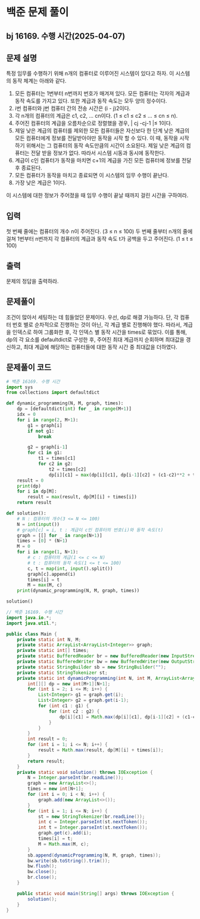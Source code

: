 # 백준 문제 풀이

## bj 16169. 수행 시간(2025-04-07)

## 문제 설명

특정 임무를 수행하기 위해 n개의 컴퓨터로 이루어진 시스템이 있다고 하자. 이 시스템의 동작 체계는 아래와 같다.

1. 모든 컴퓨터는 1번부터 n번까지 번호가 매겨져 있다. 모든 컴퓨터는 각자의 계급과 동작 속도를 가지고 있다. 또한 계급과 동작 속도는 모두 양의 정수이다.
2. i번 컴퓨터와 j번 컴퓨터 간의 전송 시간은 (i - j)2이다.
3. 각 n개의 컴퓨터의 계급은 c1, c2, … cn이다. (1 ≤ c1 ≤ c2 ≤ … ≤ cn ≤ n).
4. 주어진 컴퓨터의 계급을 오름차순으로 정렬했을 경우, | cj -cj-1 |≤ 1이다.
5. 제일 낮은 계급의 컴퓨터를 제외한 모든 컴퓨터들은 자신보다 한 단계 낮은 계급의 모든 컴퓨터에게 정보를 전달받아야만 동작을 시작 할 수 있다. 이 때, 동작을 시작하기 위해서는 그 컴퓨터의 동작 속도만큼의 시간이 소요된다. 제일 낮은 계급의 컴퓨터는 전달 받을 정보가 없다. 따라서 시스템 시동과 동시에 동작한다.
6. 계급이 c인 컴퓨터가 동작을 마치면 c+1의 계급을 가진 모든 컴퓨터에 정보를 전달 후 종료된다.
7. 모든 컴퓨터가 동작을 마치고 종료되면 이 시스템의 임무 수행이 끝난다.
8. 가장 낮은 계급은 1이다.

이 시스템에 대한 정보가 주어졌을 때 임무 수행이 끝날 때까지 걸린 시간을 구하여라.

## 입력

첫 번째 줄에는 컴퓨터의 개수 n이 주어진다. (3 ≤ n ≤ 100) 두 번째 줄부터 n개의 줄에 걸쳐 1번부터 n번까지 각 컴퓨터의 계급과 동작 속도 t가 공백을 두고 주어진다. (1 ≤ t ≤ 100)

## 출력

문제의 정답을 출력하라.

## 문제풀이

조건이 많아서 세팅하는 데 힘들었던 문제이다. 우선, dp로 해결 가능하다. 단, 각 컴퓨터 번호 별로 순차적으로 진행하는 것이 아닌, 각 계급 별로 진행해야 했다. 따라서, 계급을 인덱스로 하여 그룹화한 후, 각 인덱스 별 동작 시간을 times로 묶었다. 이를 통해, dp의 각 요소를 defaultdict로 구성한 후, 주어진 최대 계급까지 순회하며 최대값을 갱신하고, 최대 계급에 해당하는 컴퓨터들에 대한 동작 시간 중 최대값을 더하였다.

## 문제풀이 코드

```python
# 백준 16169. 수행 시간
import sys
from collections import defaultdict

def dynamic_programming(N, M, graph, times):
    dp = [defaultdict(int) for _ in range(M+1)]
    idx = 0
    for i in range(2, M+1):
        g1 = graph[i]
        if not g1:
            break

        g2 = graph[i-1]
        for c1 in g1:
            t1 = times[c1]
            for c2 in g2:
                t2 = times[c2]
                dp[i][c1] = max(dp[i][c1], dp[i-1][c2] + (c1-c2)**2 + t2)
    result = 0
    print(dp)
    for i in dp[M]:
        result = max(result, dp[M][i] + times[i])
    return result

def solution():
    # N : 컴퓨터의 개수(3 <= N <= 100)
    N = int(input())
    # graph[c] = i, t : 계급이 c인 컴퓨터의 번호(i)와 동작 속도(t)
    graph = [[] for _ in range(N+1)]
    times = [0] * (N+1)
    M = 0
    for i in range(1, N+1):
        # c : 컴퓨터의 계급(1 <= c <= N)
        # t : 컴퓨터의 동작 속도(1 <= t <= 100)
        c, t = map(int, input().split())
        graph[c].append(i)
        times[i] = t
        M = max(M, c)
    print(dynamic_programming(N, M, graph, times))

solution()
```

```java
// 백준 16169. 수행 시간
import java.io.*;
import java.util.*;

public class Main {
    private static int N, M;
    private static ArrayList<ArrayList<Integer>> graph;
    private static int[] times;
    private static BufferedReader br = new BufferedReader(new InputStreamReader(System.in));
    private static BufferedWriter bw = new BufferedWriter(new OutputStreamWriter(System.out));
    private static StringBuilder sb = new StringBuilder("");
    private static StringTokenizer st;
    private static int dynamicProgramming(int N, int M, ArrayList<ArrayList<Integer>> graph, int[] times) {
        int[][] dp = new int[M+1][N+1];
        for (int i = 2; i <= M; i++) {
            List<Integer> g1 = graph.get(i);
            List<Integer> g2 = graph.get(i-1);
            for (int c1 : g1) {
                for (int c2 : g2) {
                    dp[i][c1] = Math.max(dp[i][c1], dp[i-1][c2] + (c1-c2) * (c1-c2) + times[c2]);
                }
            }
        }
        int result = 0;
        for (int i = 1; i <= N; i++) {
            result = Math.max(result, dp[M][i] + times[i]);
        }
        return result;
    }
    private static void solution() throws IOException {
        N = Integer.parseInt(br.readLine());
        graph = new ArrayList<>();
        times = new int[N+1];
        for (int i = 0; i < N; i++) {
            graph.add(new ArrayList<>());
        }
        for (int i = 1; i <= N; i++) {
            st = new StringTokenizer(br.readLine());
            int c = Integer.parseInt(st.nextToken());
            int t = Integer.parseInt(st.nextToken());
            graph.get(c).add(i);
            times[i] = t;
            M = Math.max(M, c);
        }
        sb.append(dynamicProgramming(N, M, graph, times));
        bw.write(sb.toString().trim());
        bw.flush();
        bw.close();
        br.close();
    }

    public static void main(String[] args) throws IOException {
        solution();
    }
}
```
